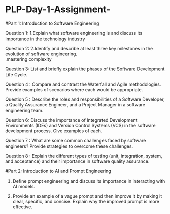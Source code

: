 # PLP-Day-1-Assignment-

#Part 1: Introduction to Software Engineering

Question 1: 1.Explain what software engineering is and discuss its importance in the technology industry

Question 2: 2.Identify and describe at least three key milestones in the evolution of software engineering.  
.mastering complexity

Question 3: List and briefly explain the phases of the Software Development Life Cycle.

Question 4 : Compare and contrast the Waterfall and Agile methodologies. Provide examples of scenarios where each would be appropriate.

Question 5 : Describe the roles and responsibilities of a Software Developer, a Quality Assurance Engineer, and a Project Manager in a software engineering team.

Question 6: Discuss the importance of Integrated Development Environments (IDEs) and Version Control Systems (VCS) in the software development process. Give examples of each.

Question 7 : What are some common challenges faced by software engineers? Provide strategies to overcome these challenges.

Question 8 : Explain the different types of testing (unit, integration, system, and acceptance) and their importance in software quality assurance.


#Part 2: Introduction to AI and Prompt Engineering

1. Define prompt engineering and discuss its importance in interacting with AI models.

2. Provide an example of a vague prompt and then improve it by making it clear, specific, and concise. Explain why the improved prompt is more effective.

